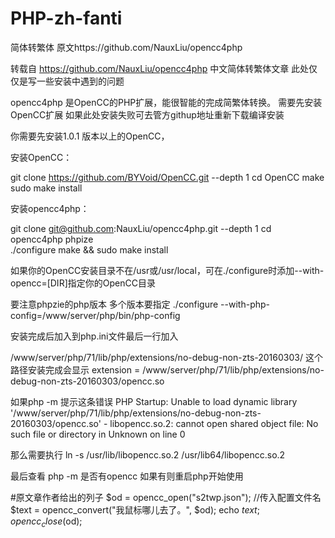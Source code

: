 # PHP-zh-fanti
简体转繁体  原文https://github.com/NauxLiu/opencc4php 


  转载自 https://github.com/NauxLiu/opencc4php  中文简体转繁体文章 此处仅仅是写一些安装中遇到的问题

  opencc4php 是OpenCC的PHP扩展，能很智能的完成简繁体转换。 
  需要先安装OpenCC扩展 如果此处安装失败可去管方githup地址重新下载编译安装
 
  你需要先安装1.0.1 版本以上的OpenCC，
  

  安装OpenCC：
  
  git clone https://github.com/BYVoid/OpenCC.git --depth 1
  cd OpenCC
  make
  sudo make install


  安装opencc4php：

  git clone git@github.com:NauxLiu/opencc4php.git --depth 1
  cd opencc4php
  phpize    
  ./configure
  make && sudo make install
  
  如果你的OpenCC安装目录不在/usr或/usr/local，可在./configure时添加--with-opencc=[DIR]指定你的OpenCC目录

  要注意phpzie的php版本  多个版本要指定 ./configure --with-php-config=/www/server/php/bin/php-config

  安装完成后加入到php.ini文件最后一行加入

  /www/server/php/71/lib/php/extensions/no-debug-non-zts-20160303/ 这个路径安装完成会显示
  extension =  /www/server/php/71/lib/php/extensions/no-debug-non-zts-20160303/opencc.so

  如果php -m 提示这条错误
  PHP Startup: Unable to load dynamic library '/www/server/php/71/lib/php/extensions/no-debug-non-zts-20160303/opencc.so' - libopencc.so.2: cannot open shared object file: No such file or directory in Unknown on line 0

  那么需要执行 ln -s /usr/lib/libopencc.so.2 /usr/lib64/libopencc.so.2
  
  最后查看 php -m 是否有opencc  如果有则重启php开始使用 
  
  
  #原文章作者给出的列子
  $od = opencc_open("s2twp.json"); //传入配置文件名
  $text = opencc_convert("我鼠标哪儿去了。", $od);
  echo $text;
  opencc_close($od);
